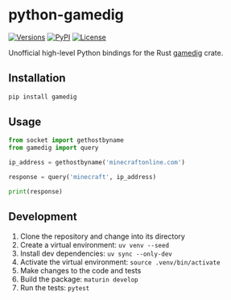 # python-gamedig

[![Versions][versions-image]][versions-url]
[![PyPI][pypi-image]][pypi-url]
[![License][license-image]][license-url]

[versions-image]: https://img.shields.io/pypi/pyversions/gamedig
[versions-url]: https://github.com/DoctorJohn/python-gamedig/blob/main/pyproject.toml
[pypi-image]: https://img.shields.io/pypi/v/gamedig
[pypi-url]: https://pypi.org/project/gamedig/
[license-image]: https://img.shields.io/pypi/l/gamedig
[license-url]: https://github.com/DoctorJohn/python-gamedig/blob/main/LICENSE

Unofficial high-level Python bindings for the Rust [gamedig](https://crates.io/crates/gamedig) crate.

## Installation

```bash
pip install gamedig
```

## Usage

```python
from socket import gethostbyname
from gamedig import query

ip_address = gethostbyname('minecraftonline.com')

response = query('minecraft', ip_address)

print(response)
```

## Development

1. Clone the repository and change into its directory
2. Create a virtual environment: `uv venv --seed`
3. Install dev dependencies: `uv sync --only-dev`
4. Activate the virtual environment: `source .venv/bin/activate`
5. Make changes to the code and tests
6. Build the package: `maturin develop`
7. Run the tests: `pytest`
